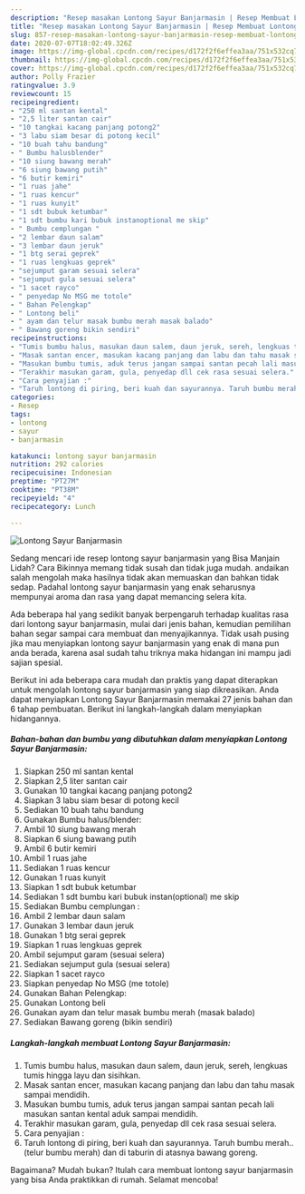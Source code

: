 ```yaml
---
description: "Resep masakan Lontong Sayur Banjarmasin | Resep Membuat Lontong Sayur Banjarmasin Yang Sedap"
title: "Resep masakan Lontong Sayur Banjarmasin | Resep Membuat Lontong Sayur Banjarmasin Yang Sedap"
slug: 857-resep-masakan-lontong-sayur-banjarmasin-resep-membuat-lontong-sayur-banjarmasin-yang-sedap
date: 2020-07-07T18:02:49.326Z
image: https://img-global.cpcdn.com/recipes/d172f2f6effea3aa/751x532cq70/lontong-sayur-banjarmasin-foto-resep-utama.jpg
thumbnail: https://img-global.cpcdn.com/recipes/d172f2f6effea3aa/751x532cq70/lontong-sayur-banjarmasin-foto-resep-utama.jpg
cover: https://img-global.cpcdn.com/recipes/d172f2f6effea3aa/751x532cq70/lontong-sayur-banjarmasin-foto-resep-utama.jpg
author: Polly Frazier
ratingvalue: 3.9
reviewcount: 15
recipeingredient:
- "250 ml santan kental"
- "2,5 liter santan cair"
- "10 tangkai kacang panjang potong2"
- "3 labu siam besar di potong kecil"
- "10 buah tahu bandung"
- " Bumbu halusblender"
- "10 siung bawang merah"
- "6 siung bawang putih"
- "6 butir kemiri"
- "1 ruas jahe"
- "1 ruas kencur"
- "1 ruas kunyit"
- "1 sdt bubuk ketumbar"
- "1 sdt bumbu kari bubuk instanoptional me skip"
- " Bumbu cemplungan "
- "2 lembar daun salam"
- "3 lembar daun jeruk"
- "1 btg serai geprek"
- "1 ruas lengkuas geprek"
- "sejumput garam sesuai selera"
- "sejumput gula sesuai selera"
- "1 sacet rayco"
- " penyedap No MSG me totole"
- " Bahan Pelengkap"
- " Lontong beli"
- " ayam dan telur masak bumbu merah masak balado"
- " Bawang goreng bikin sendiri"
recipeinstructions:
- "Tumis bumbu halus, masukan daun salem, daun jeruk, sereh, lengkuas tumis hingga layu dan sisihkan."
- "Masak santan encer, masukan kacang panjang dan labu dan tahu masak sampai mendidih."
- "Masukan bumbu tumis, aduk terus jangan sampai santan pecah lali masukan santan kental aduk sampai mendidih."
- "Terakhir masukan garam, gula, penyedap dll cek rasa sesuai selera."
- "Cara penyajian :"
- "Taruh lontong di piring, beri kuah dan sayurannya. Taruh bumbu merah..(telur bumbu merah) dan di taburin di atasnya bawang goreng."
categories:
- Resep
tags:
- lontong
- sayur
- banjarmasin

katakunci: lontong sayur banjarmasin 
nutrition: 292 calories
recipecuisine: Indonesian
preptime: "PT27M"
cooktime: "PT38M"
recipeyield: "4"
recipecategory: Lunch

---
```



![Lontong Sayur Banjarmasin](https://img-global.cpcdn.com/recipes/d172f2f6effea3aa/751x532cq70/lontong-sayur-banjarmasin-foto-resep-utama.jpg)

Sedang mencari ide resep lontong sayur banjarmasin yang Bisa Manjain Lidah? Cara Bikinnya memang tidak susah dan tidak juga mudah. andaikan salah mengolah maka hasilnya tidak akan memuaskan dan bahkan tidak sedap. Padahal lontong sayur banjarmasin yang enak seharusnya mempunyai aroma dan rasa yang dapat memancing selera kita.



Ada beberapa hal yang sedikit banyak berpengaruh terhadap kualitas rasa dari lontong sayur banjarmasin, mulai dari jenis bahan, kemudian pemilihan bahan segar sampai cara membuat dan menyajikannya. Tidak usah pusing jika mau menyiapkan lontong sayur banjarmasin yang enak di mana pun anda berada, karena asal sudah tahu triknya maka hidangan ini mampu jadi sajian spesial.


Berikut ini ada beberapa cara mudah dan praktis yang dapat diterapkan untuk mengolah lontong sayur banjarmasin yang siap dikreasikan. Anda dapat menyiapkan Lontong Sayur Banjarmasin memakai 27 jenis bahan dan 6 tahap pembuatan. Berikut ini langkah-langkah dalam menyiapkan hidangannya.

<!--inarticleads1-->

##### Bahan-bahan dan bumbu yang dibutuhkan dalam menyiapkan Lontong Sayur Banjarmasin:

1. Siapkan 250 ml santan kental
1. Siapkan 2,5 liter santan cair
1. Gunakan 10 tangkai kacang panjang potong2
1. Siapkan 3 labu siam besar di potong kecil
1. Sediakan 10 buah tahu bandung
1. Gunakan  Bumbu halus/blender:
1. Ambil 10 siung bawang merah
1. Siapkan 6 siung bawang putih
1. Ambil 6 butir kemiri
1. Ambil 1 ruas jahe
1. Sediakan 1 ruas kencur
1. Gunakan 1 ruas kunyit
1. Siapkan 1 sdt bubuk ketumbar
1. Sediakan 1 sdt bumbu kari bubuk instan(optional) me skip
1. Sediakan  Bumbu cemplungan :
1. Ambil 2 lembar daun salam
1. Gunakan 3 lembar daun jeruk
1. Gunakan 1 btg serai geprek
1. Siapkan 1 ruas lengkuas geprek
1. Ambil sejumput garam (sesuai selera)
1. Sediakan sejumput gula (sesuai selera)
1. Siapkan 1 sacet rayco
1. Siapkan  penyedap No MSG (me totole)
1. Gunakan  Bahan Pelengkap:
1. Gunakan  Lontong beli
1. Gunakan  ayam dan telur masak bumbu merah (masak balado)
1. Sediakan  Bawang goreng (bikin sendiri)




<!--inarticleads2-->

##### Langkah-langkah membuat Lontong Sayur Banjarmasin:

1. Tumis bumbu halus, masukan daun salem, daun jeruk, sereh, lengkuas tumis hingga layu dan sisihkan.
1. Masak santan encer, masukan kacang panjang dan labu dan tahu masak sampai mendidih.
1. Masukan bumbu tumis, aduk terus jangan sampai santan pecah lali masukan santan kental aduk sampai mendidih.
1. Terakhir masukan garam, gula, penyedap dll cek rasa sesuai selera.
1. Cara penyajian :
1. Taruh lontong di piring, beri kuah dan sayurannya. Taruh bumbu merah..(telur bumbu merah) dan di taburin di atasnya bawang goreng.




Bagaimana? Mudah bukan? Itulah cara membuat lontong sayur banjarmasin yang bisa Anda praktikkan di rumah. Selamat mencoba!
